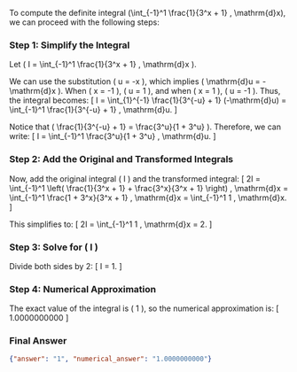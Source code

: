 To compute the definite integral \(\int_{-1}^1 \frac{1}{3^x + 1} \, \mathrm{d}x\), we can proceed with the following steps:

### Step 1: Simplify the Integral
Let \( I = \int_{-1}^1 \frac{1}{3^x + 1} \, \mathrm{d}x \).

We can use the substitution \( u = -x \), which implies \( \mathrm{d}u = -\mathrm{d}x \). When \( x = -1 \), \( u = 1 \), and when \( x = 1 \), \( u = -1 \). Thus, the integral becomes:
\[
I = \int_{1}^{-1} \frac{1}{3^{-u} + 1} (-\mathrm{d}u) = \int_{-1}^1 \frac{1}{3^{-u} + 1} \, \mathrm{d}u.
\]

Notice that \( \frac{1}{3^{-u} + 1} = \frac{3^u}{1 + 3^u} \). Therefore, we can write:
\[
I = \int_{-1}^1 \frac{3^u}{1 + 3^u} \, \mathrm{d}u.
\]

### Step 2: Add the Original and Transformed Integrals
Now, add the original integral \( I \) and the transformed integral:
\[
2I = \int_{-1}^1 \left( \frac{1}{3^x + 1} + \frac{3^x}{3^x + 1} \right) \, \mathrm{d}x = \int_{-1}^1 \frac{1 + 3^x}{3^x + 1} \, \mathrm{d}x = \int_{-1}^1 1 \, \mathrm{d}x.
\]

This simplifies to:
\[
2I = \int_{-1}^1 1 \, \mathrm{d}x = 2.
\]

### Step 3: Solve for \( I \)
Divide both sides by 2:
\[
I = 1.
\]

### Step 4: Numerical Approximation
The exact value of the integral is \( 1 \), so the numerical approximation is:
\[
1.0000000000
\]

### Final Answer
```json
{"answer": "1", "numerical_answer": "1.0000000000"}
```